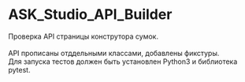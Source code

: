 # ASK_Studio_API_Builder

Проверка API страницы конструтора сумок. <br>
<br>
API прописаны отддельными классами, добавлены фикстуры. 
<br>
Для запуска тестов должен быть установлен Python3 и библиотека pytest.
